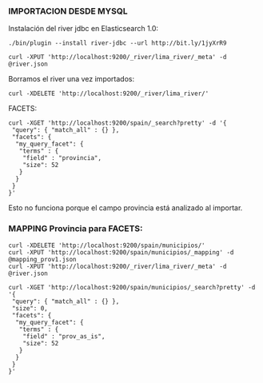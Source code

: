 ### IMPORTACION DESDE MYSQL
Instalación del river jdbc en Elasticsearch 1.0:

    ./bin/plugin --install river-jdbc --url http://bit.ly/1jyXrR9

    curl -XPUT 'http://localhost:9200/_river/lima_river/_meta' -d @river.json

Borramos el river una vez importados:

    curl -XDELETE 'http://localhost:9200/_river/lima_river/'

FACETS:

    curl -XGET 'http://localhost:9200/spain/_search?pretty' -d '{
     "query": { "match_all" : {} },
     "facets": {
      "my_query_facet": {
       "terms" : {
        "field" : "provincia",
        "size": 52
       }
      }
     }
    }'

Esto no funciona porque el campo provincia está analizado al importar.

### MAPPING Provincia para FACETS:

    curl -XDELETE 'http://localhost:9200/spain/municipios/'
    curl -XPUT 'http://localhost:9200/spain/municipios/_mapping' -d @mapping_prov1.json
    curl -XPUT 'http://localhost:9200/_river/lima_river/_meta' -d @river.json

    curl -XGET 'http://localhost:9200/spain/municipios/_search?pretty' -d '{
     "query": { "match_all" : {} },
     "size": 0,
     "facets": {
      "my_query_facet": {
       "terms" : {
        "field" : "prov_as_is",
        "size": 52
       }
      }
     }
    }'
